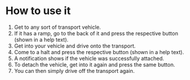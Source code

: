 
# How to use it

1. Get to any sort of transport vehicle.
2. If it has a ramp, go to the back of it and press the respective button (shown in a help text).
3. Get into your vehicle and drive onto the transport.
4. Come to a halt and press the respective button (shown in a help text).
5. A notification shows if the vehicle was successfully attached.
6. To detach the vehicle, get into it again and press the same button.
7. You can then simply drive off the transport again.

